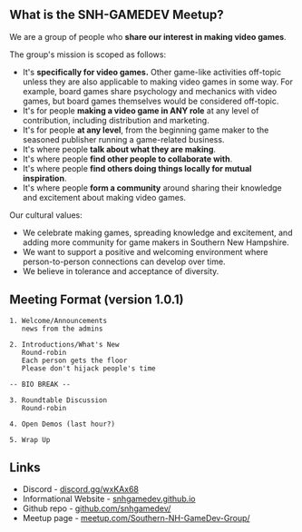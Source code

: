 ## What is the SNH-GAMEDEV Meetup?

We are a group of people who **share our interest in making video games**. 

The group's mission is scoped as follows:

* It's **specifically for video games.** Other game-like activities off-topic unless they are also applicable to making video games in some way. For example, board games share psychology and mechanics with video games, but board games themselves would be considered off-topic.
* It's for people **making a video game in ANY role** at any level of contribution, including distribution and marketing.
* It's for people **at any level**, from the beginning game maker to the seasoned publisher running a game-related business.
* It's where people **talk about what they are making**.
* It's where people **find other people to collaborate with**.
* It's where people **find others doing things locally for mutual inspiration**.
* It's where people **form a community** around sharing their knowledge and excitement about making video games.

Our cultural values:

* We celebrate making games, spreading knowledge and excitement, and adding more community for game makers in Southern New Hampshire.
* We want to support a positive and welcoming environment where person-to-person connections can develop over time.
* We believe in tolerance and acceptance of diversity.

## Meeting Format (version 1.0.1)

```
1. Welcome/Announcements
   news from the admins

2. Introductions/What's New
   Round-robin
   Each person gets the floor
   Please don't hijack people's time

-- BIO BREAK --

3. Roundtable Discussion
   Round-robin

4. Open Demos (last hour?)

5. Wrap Up
```

## Links

* Discord - [discord.gg/wxKAx68](https://discord.gg/wxKAx68)
* Informational Website - [snhgamedev.github.io](https://snhgamedev.github.io)
* Github repo - [github.com/snhgamedev/](https://github.com/snhgamedev/)
* Meetup page - [meetup.com/Southern-NH-GameDev-Group/](https://www.meetup.com/Southern-NH-GameDev-Group/)


